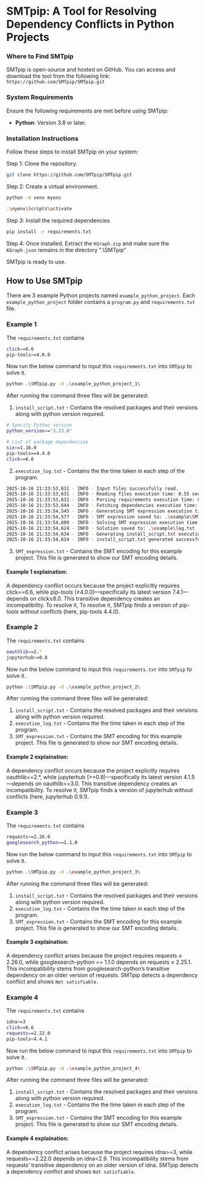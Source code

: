 # SMTpip: A Tool for Resolving Dependency Conflicts in Python Projects

### Where to Find SMTpip

SMTpip is open-source and hosted on GitHub. You can access and download the tool from the following link:
`https://github.com/SMTpip/SMTpip.git`

### System Requirements

Ensure the following requirements are met before using SMTpip:

- **Python**: Version 3.8 or later.


### Installation Instructions

Follow these steps to install SMTpip on your system:

Step 1: Clone the repository.

```bash
git clone https://github.com/SMTpip/SMTpip.git
```

Step 2: Create a virtual environment.
```bash
python -m venv myenv

.\myenv\Scripts\activate
```
Step 3: Install the required dependencies

```bash
pip install -r requirements.txt
```
Step 4: Once installed, Extract the `KGraph.zip` and make sure the `KGraph.json` remains in the directory ".\SMTpip\" 

SMTpip is ready to use.


## How to Use SMTpip
There are 3 example Python projects named `example_python_project`. Each `example_python_project` folder contains a `program.py` and `requirements.txt` file.

### Example 1
The `requirements.txt` contains

```bash
click==6.6
pip-tools>=4.0.0
```

Now run the below command to input this `requirements.txt` into `SMTpip` to solve it.
```bash
python .\SMTpip.py -d .\example_python_project_1\
```
After running the command three files will be generated:
1. `install_script.txt` - Contains the resolved packages and their versions along with python version required.
```bash
# Specify Python version
python_version=="3.13.0"

# List of package dependencies
six==1.16.0
pip-tools==4.4.0
click==6.6
```

2. `execution_log.txt` - Contains the the time taken in each step of the program.

```bash
2025-10-16 21:33:53,631 - INFO - Input files successfully read.
2025-10-16 21:33:53,631 - INFO - Reading files execution time: 0.55 seconds
2025-10-16 21:33:53,631 - INFO - Parsing requirements execution time: 0.00 seconds
2025-10-16 21:33:53,644 - INFO - Fetching dependencies execution time: 0.01 seconds
2025-10-16 21:33:54,545 - INFO - Generating SMT expression execution time: 0.20 seconds
2025-10-16 21:33:54,577 - INFO - SMT expression saved to: .\example\SMT_expression.txt
2025-10-16 21:33:54,609 - INFO - Solving SMT expression execution time: 0.03 seconds
2025-10-16 21:33:54,624 - INFO - Solution saved to: .\example\log.txt
2025-10-16 21:33:54,634 - INFO - Generating install_script.txt execution time: 0.00 seconds
2025-10-16 21:33:54,634 - INFO - install_script.txt generated successfully.
```
3. `SMT_expression.txt` - Contains the SMT encoding for this example project. This file is generated to show our SMT encoding details.

#### Example 1 explaination:
A dependency conflict occurs because the project explicitly requires click==6.6, while pip-tools (≥4.0.0)—specifically its latest version 7.4.1—depends on click≥8.0. This transitive dependency creates an incompatibility. To resolve it, To resolve it, SMTpip finds a version of pip-tools without conflicts (here, pip-tools 4.4.0).


### Example 2
The `requirements.txt` contains
```bash
oauthlib==2.*
jupyterhub>=0.8
```
Now run the below command to input this `requirements.txt` into `SMTpip` to solve it.
```bash
python .\SMTpip.py -d .\example_python_project_2\
```
After running the command three files will be generated:
1. `install_script.txt` - Contains the resolved packages and their versions along with python version required.
2. `execution_log.txt` - Contains the the time taken in each step of the program.
3. `SMT_expression.txt` - Contains the SMT encoding for this example project. This file is generated to show our SMT encoding details.

#### Example 2 explaination:
A dependency conflict occurs because the project explicitly requires oauthlib==2.*, while jupyterhub (>=0.8)—specifically its latest version 4.1.5—depends on oauthlib>=3.0. This transitive dependency creates an incompatibility. To resolve it, SMTpip finds a version of jupyterhub without conflicts (here, jupyterhub 0.9.1).

### Example 3
The `requirements.txt` contains
```bash
requests>=2.26.0 
googlesearch_python==1.1.0
```
Now run the below command to input this `requirements.txt` into `SMTpip` to solve it.
```bash
python .\SMTpip.py -d .\example_python_project_3\
```
After running the command three files will be generated:
1. `install_script.txt` - Contains the resolved packages and their versions along with python version required.
2. `execution_log.txt` - Contains the the time taken in each step of the program.
3. `SMT_expression.txt` - Contains the SMT encoding for this example project. This file is generated to show our SMT encoding details.


#### Example 3 explaination:
A dependency conflict arises because the project requires requests ≥ 2.26.0, while googlesearch-python == 1.1.0 depends on requests ≤ 2.25.1. This incompatibility stems from googlesearch-python’s transitive dependency on an older version of requests. SMTpip detects a dependency conflict and shows `Not satisfiable.`


### Example 4
The `requirements.txt` contains
```bash
idna>=3
click==6.6
requests==2.22.0
pip-tools<4.4.1
```
Now run the below command to input this `requirements.txt` into `SMTpip` to solve it.
```bash
python .\SMTpip.py -d .\example_python_project_4\
```
After running the command three files will be generated:
1. `install_script.txt` - Contains the resolved packages and their versions along with python version required.
2. `execution_log.txt` - Contains the the time taken in each step of the program.
3. `SMT_expression.txt` - Contains the SMT encoding for this example project. This file is generated to show our SMT encoding details.


#### Example 4 explaination:
A dependency conflict arises because the project requires idna>=3, while requests==2.22.0 depends on idna<2.9. This incompatibility stems from requests’ transitive dependency on an older version of idna. SMTpip detects a dependency conflict and shows `Not satisfiable`.